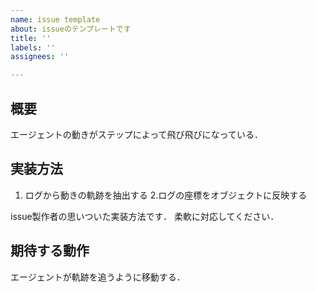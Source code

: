```yaml
---
name: issue template
about: issueのテンプレートです
title: ''
labels: ''
assignees: ''

---
```


## 概要
エージェントの動きがステップによって飛び飛びになっている．

## 実装方法
1. ログから動きの軌跡を抽出する
2.ログの座標をオブジェクトに反映する

issue製作者の思いついた実装方法です．
柔軟に対応してください．

## 期待する動作
エージェントが軌跡を追うように移動する．
